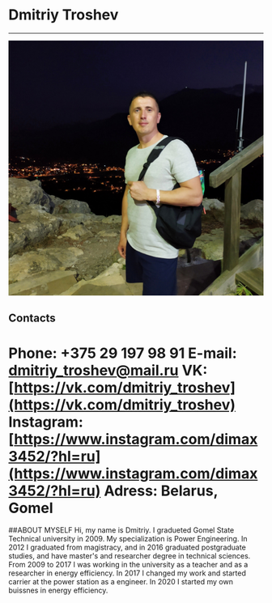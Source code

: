# Dmitriy Troshev
---
![It's me](IMG_20210627_210742.jpg)

## Contacts
**Phone:** +375 29 197 98 91
**E-mail:** dmitriy_troshev@mail.ru
**VK:** [https://vk.com/dmitriy_troshev](https://vk.com/dmitriy_troshev)
**Instagram:** [https://www.instagram.com/dimax3452/?hl=ru](https://www.instagram.com/dimax3452/?hl=ru)
**Adress:** Belarus, Gomel
===
##ABOUT MYSELF
Hi, my name is Dmitriy. I gradueted Gomel State Technical university in 2009. My specialization is Power Engineering. In 2012 I graduated from magistracy, and in 2016 graduated postgraduate studies, and have master's and researcher degree in technical sciences. From 2009 to 2017 I was working in the university as a teacher and  as a researcher in energy efficiency. In 2017 I changed my work and started carrier at the power station as a engineer. In 2020 I started my own buissnes in energy efficiency.

 
 